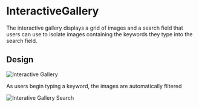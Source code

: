 # InteractiveGallery

The interactive gallery displays a grid of images and a search field that users can use to isolate images containing the keywords they type into the search field.

## Design

![Interactive Gallery](https://drive.google.com/uc?id=1l4-zdiwdQp5ldU5Gh4yyMZo0UWMDlBRo&sz=w600)

As users begin typing a keyword, the images are automatically filtered

![Interative Gallery Search](htpps://drive.google.com/uc?id=1GvHlba4pslgriUwRFLl14fB4_4JX6quQ&sz=w600)
